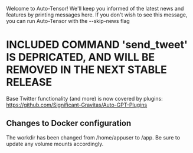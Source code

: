 Welcome to Auto-Tensor! We'll keep you informed of the latest news and features by printing messages here.
If you don't wish to see this message, you can run Auto-Tensor with the --skip-news flag

# INCLUDED COMMAND 'send_tweet' IS DEPRICATED, AND WILL BE REMOVED IN THE NEXT STABLE RELEASE
Base Twitter functionality (and more) is now covered by plugins: https://github.com/Significant-Gravitas/Auto-GPT-Plugins

## Changes to Docker configuration
The workdir has been changed from /home/appuser to /app. Be sure to update any volume mounts accordingly.

